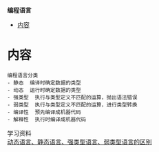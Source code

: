 **编程语言**
- [内容](#内容)

# 内容 #
```
编程语言分类
- 静态  编译时确定数据的类型
- 动态  运行时确定数据的类型
- 强类型  执行与类型定义不匹配的运算，抛出语法错误
- 弱类型  执行与类型定义不匹配的运算，进行类型转换
- 编译性  预先编译成机器代码
- 解释性  执行时编译成机器代码
```

学习资料  
[动态语言、静态语言、强类型语言、弱类型语言的区别](https://c.biancheng.net/view/8803.html)  